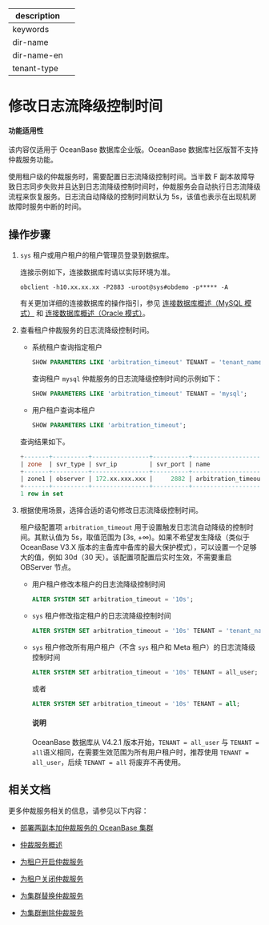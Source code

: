 |description||
|---|---|
|keywords||
|dir-name||
|dir-name-en||
|tenant-type||

# 修改日志流降级控制时间

<main id="notice" >
<h4>功能适用性</h4>
<p>该内容仅适用于 OceanBase 数据库企业版。OceanBase 数据库社区版暂不支持仲裁服务功能。</p>
</main>

使用租户级的仲裁服务时，需要配置日志流降级控制时间。当半数 F 副本故障导致日志同步失败并且达到日志流降级控制时间时，仲裁服务会自动执行日志流降级流程来恢复服务。日志流自动降级的控制时间默认为 5s，该值也表示在出现机房故障时服务中断的时间。

## 操作步骤

1. `sys` 租户或用户租户的租户管理员登录到数据库。

   连接示例如下，连接数据库时请以实际环境为准。

   ```shell
   obclient -h10.xx.xx.xx -P2883 -uroot@sys#obdemo -p***** -A
   ```

   有关更加详细的连接数据库的操作指引，参见 [连接数据库概述（MySQL 模式）](../../../300.develop/100.application-development-of-mysql-mode/100.connect-to-oceanbase-database-of-mysql-mode/100.connection-methods-overview-of-mysql-mode.md) 和 [连接数据库概述（Oracle 模式）](../../../300.develop/100.application-development-of-mysql-mode/100.connect-to-oceanbase-database-of-mysql-mode/100.connection-methods-overview-of-mysql-mode.md)。

2. 查看租户仲裁服务的日志流降级控制时间。

   * 系统租户查询指定租户

     ```sql
     SHOW PARAMETERS LIKE 'arbitration_timeout' TENANT = 'tenant_name';
     ```

     查询租户 `mysql` 仲裁服务的日志流降级控制时间的示例如下：

     ```sql
     SHOW PARAMETERS LIKE 'arbitration_timeout' TENANT = 'mysql';
     ```

   * 用户租户查询本租户

     ```sql
     SHOW PARAMETERS LIKE 'arbitration_timeout';
     ```

   查询结果如下。

   ```sql
   +-------+----------+----------------+----------+---------------------+-----------+-------+---------------------------------------------------------------------------------------------+---------+--------+---------+-------------------+---------------+-----------+
   | zone  | svr_type | svr_ip         | svr_port | name                | data_type | value | info                                                                                        | section | scope  | source  | edit_level        | default_value | isdefault |
   +-------+----------+----------------+----------+---------------------+-----------+-------+---------------------------------------------------------------------------------------------+---------+--------+---------+-------------------+---------------+-----------+
   | zone1 | observer | 172.xx.xxx.xxx |     2882 | arbitration_timeout | NULL      | 5s    | The timeout before automatically degrading when arbitration member exists. Range: [3s,+∞]   | TRANS   | TENANT | DEFAULT | DYNAMIC_EFFECTIVE | 5s            |         1 |
   +-------+----------+----------------+----------+---------------------+-----------+-------+---------------------------------------------------------------------------------------------+---------+--------+---------+-------------------+---------------+-----------+
   1 row in set
   ```

3. 根据使用场景，选择合适的语句修改日志流降级控制时间。

   租户级配置项 `arbitration_timeout` 用于设置触发日志流自动降级的控制时间。其默认值为 5s，取值范围为 [3s, +∞)。如果不希望发生降级（类似于 OceanBase V3.X 版本的主备库中备库的最大保护模式），可以设置一个足够大的值，例如 30d（30 天）。该配置项配置后实时生效，不需要重启 OBServer 节点。

   * 用户租户修改本租户的日志流降级控制时间

     ```sql
     ALTER SYSTEM SET arbitration_timeout = '10s';
     ```

   * `sys` 租户修改指定租户的日志流降级控制时间

     ```sql
     ALTER SYSTEM SET arbitration_timeout = '10s' TENANT = 'tenant_name';
     ```

   * `sys` 租户修改所有用户租户（不含 `sys` 租户和 Meta 租户）的日志流降级控制时间

     ```sql
     ALTER SYSTEM SET arbitration_timeout = '10s' TENANT = all_user;
     ```

     或者

     ```sql
     ALTER SYSTEM SET arbitration_timeout = '10s' TENANT = all;
     ```

     <main id="notice" type='explain'>
     <h4>说明</h4>
     <p>OceanBase 数据库从 V4.2.1 版本开始，<code>TENANT = all_user</code> 与 <code>TENANT = all</code>语义相同，在需要生效范围为所有用户租户时，推荐使用 <code>TENANT = all_user</code>，后续 <code>TENANT = all</code> 将废弃不再使用。</p>

## 相关文档

更多仲裁服务相关的信息，请参见以下内容：

* [部署两副本加仲裁服务的 OceanBase 集群](../../../400.deploy/300.deploy-oceanbase-enterprise-edition/400.deploy-through-the-command-line/200.deploy-the-oceanbase-cluster-command-line/200.deploy-the-quorum-high-availability-service.md)

* [仲裁服务概述](../400.arbitration-high-availability/100.arbitration-service-overview.md)

* [为租户开启仲裁服务](../400.arbitration-high-availability/200.enable-the-arbitration-service.md)

* [为租户关闭仲裁服务](../400.arbitration-high-availability/300.disable-the-arbitration-service.md)

* [为集群替换仲裁服务](../400.arbitration-high-availability/500.replace-the-arbitration-service.md)

* [为集群删除仲裁服务](../400.arbitration-high-availability/600.remove-the-arbitration-service.md)
